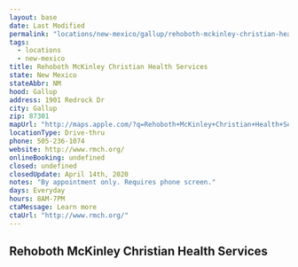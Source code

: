 ```yaml
---
layout: base
date: Last Modified
permalink: "locations/new-mexico/gallup/rehoboth-mckinley-christian-health-services/"
tags:
  - locations
  - new-mexico
title: Rehoboth McKinley Christian Health Services
state: New Mexico
stateAbbr: NM
hood: Gallup
address: 1901 Redrock Dr
city: Gallup
zip: 87301
mapUrl: "http://maps.apple.com/?q=Rehoboth+McKinley+Christian+Health+Services&address=1901+Redrock+Dr,Gallup,New+Mexico,87301"
locationType: Drive-thru
phone: 505-236-1074
website: http://www.rmch.org/
onlineBooking: undefined
closed: undefined
closedUpdate: April 14th, 2020
notes: "By appointment only. Requires phone screen."
days: Everyday
hours: 8AM-7PM
ctaMessage: Learn more
ctaUrl: "http://www.rmch.org/"
---
```

## Rehoboth McKinley Christian Health Services